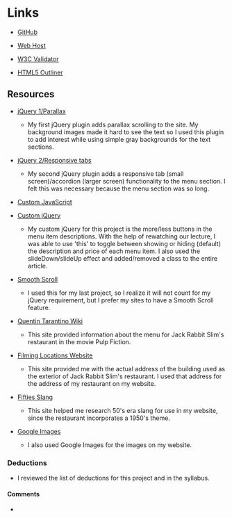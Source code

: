 # Links
- [GitHub](https://github.com/tarawhiteley/project_final3_whiteley_tara)

- [Web Host](http://www.tarawhiteley.com/jackrabbitslims)

- [W3C Validator]()

- [HTML5 Outliner]()

## Resources

- [jQuery 1/Parallax](https://github.com/pixelcog/parallax.js/)

    - My first jQuery plugin adds parallax scrolling to the site. My background images made it hard to see the text so I used this plugin to add interest while using simple gray backgrounds for the text sections.


- [jQuery 2/Responsive tabs](https://github.com/jellekralt/Responsive-Tabs)

    - My second jQuery plugin adds a responsive tab (small screen)/accordion (larger screen) functionality to the menu section. I felt this was necessary because the menu section was so long.


- [Custom JavaScript]()

- [Custom jQuery](https://ufl.instructure.com/courses/330762/pages/jquery-events-and-effects?module_item_id=6205801)

    - My custom jQuery for this project is the more/less buttons in the menu item descriptions. With the help of rewatching our lecture, I was able to use 'this' to toggle between showing or hiding (default) the description and price of each menu item. I also used the slideDown/slideUp effect and added/removed a class to the entire article.


- [Smooth Scroll](http://www.dwuser.com/education/content/quick-guide-adding-smooth-scrolling-to-your-webpages/)

    - I used this for my last project, so I realize it will not count for my jQuery requirement, but I prefer my sites to have a Smooth Scroll feature.


- [Quentin Tarantino Wiki](http://wiki.tarantino.info/index.php/Jackrabbit_Slim%27s_Menu)

    - This site provided information about the menu for Jack Rabbit Slim's restaurant in the movie Pulp Fiction.


- [Filming Locations Website](http://www.iamnotastalker.com/2011/03/10/jack-rabbit-slims-restaurant-from-pulp-fiction/)

    - This site provided me with the actual address of the building used as the exterior of Jack Rabbit Slim's restaurant. I used that address for the address of my restaurant on my website.


- [Fifties Slang](http://fiftiesweb.com/pop/1950s-slang/)

    - This site helped me research 50's era slang for use in my website, since the restaurant incorporates a 1950's theme.
    

- [Google Images](https://images.google.com/)

    - I also used Google Images for the images on my website.

### Deductions
- I reviewed the list of deductions for this project and in the syllabus.

#### Comments
-
